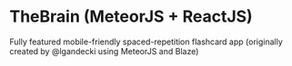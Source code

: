 # TheBrain (MeteorJS + ReactJS)

Fully featured mobile-friendly spaced-repetition flashcard app (originally created by @lgandecki using MeteorJS and Blaze)